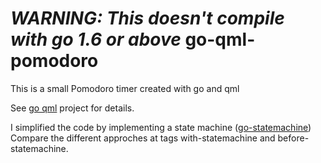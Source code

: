 *WARNING: This doesn't compile with go 1.6 or above*
go-qml-pomodoro
===============

This is a small Pomodoro timer created with go and qml

See [go qml][1] project for details.

I simplified the code by implementing a state machine ([go-statemachine][2])
Compare the different approches at tags with-statemachine and before-statemachine.

[1]: http://godoc.org/gopkg.in/qml.v1
[2]: https://github.com/thinkrapido/go-statemachine
